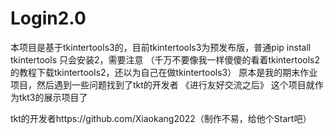 # Login2.0
本项目是基于tkintertools3的，目前tkintertools3为预发布版，普通pip install tkintertools 只会安装2，需要注意
（千万不要像我一样傻傻的看着tkintertools2的教程下载tkintertools2，还以为自己在做tkintertools3）
原本是我的期末作业项目，然后遇到一些问题找到了tkt的开发者
《进行友好交流之后》
这个项目就作为tkt3的展示项目了

tkt的开发者https://github.com/Xiaokang2022（制作不易，给他个Start吧）
